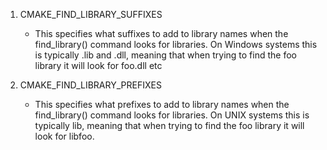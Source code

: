   
  
1. CMAKE_FIND_LIBRARY_SUFFIXES
    - This specifies what suffixes to add to library names when the find_library() command looks for libraries. On Windows systems this is typically .lib and .dll, meaning that when trying to find the foo library it will look for foo.dll etc
  
2. CMAKE_FIND_LIBRARY_PREFIXES
    - This specifies what prefixes to add to library names when the find_library() command looks for libraries. On UNIX systems this is typically lib, meaning that when trying to find the foo library it will look for libfoo.
  
